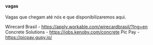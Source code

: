 #### vagas
Vagas que chegam até nós e que disponibilizaremos aqui.

Wirecard Brasil - https://apply.workable.com/wirecardbrasil/?lng=en
Concrete Solutions - https://jobs.kenoby.com/concrete
Pic Pay - https://picpay.gupy.io/
